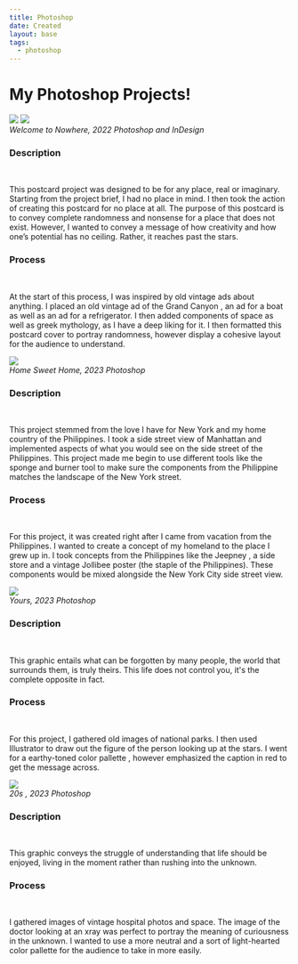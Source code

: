 ```yaml
---
title: Photoshop
date: Created
layout: base
tags:
  - photoshop 
---
```


<h1 class="main-title"> My Photoshop Projects!</h1> 

<section class="projectinfo">
 <div class="postcard2 ps">
     <img src="/images/postcard1.png">
     <img src="/images/postcard2.png">
 </div>

 <div class="info">
         <i>
             Welcome to Nowhere, 2022
         </i>
         <i>
             Photoshop and InDesign
         </i>
 </div>

 <div class="description cent">
     <h3>Description</h3>
     <br>
     <p>This postcard project was designed to be for any place, real or imaginary. 
         Starting from the project brief, I had no place in mind. 
         I then took the action of creating this postcard for no place at all. 
         The purpose of this postcard is to convey complete randomness and nonsense for a place that does not exist. 
         However, I wanted to convey a message of how creativity and how one’s potential has no ceiling. 
         Rather, it reaches past the stars.
     </p>
 </div>

 <div class="process cent">
     <h3>Process</h3>
     <br>
     <p>
         At the start of this process, I was inspired by old vintage ads about anything. 
         I placed an old vintage ad of the Grand Canyon , an ad for a boat as well as an ad for a refrigerator. 
         I then added components of space as well as greek mythology, as I have a deep liking for it. 
         I then formatted this postcard cover to portray randomness, however display a cohesive layout for the audience to understand.
     </p>
 </div>

 <div class="page2 ps">
     <img src="/images/nyc_bagiuo.png">
 </div>

 <div class="info" id="ps2">
     <i>
         Home Sweet Home, 2023
     </i>
     <i>
         Photoshop
     </i>
 </div>

 <div class="description cent">
     <h3>Description</h3>
     <br>
     <p>
         This project stemmed from the love I have for New York and my home country of the Philippines. 
         I took a side street view of Manhattan and implemented aspects of what you would see on the side street of the Philippines. 
         This project made me begin to use different tools like the sponge and burner tool to make sure the components from the Philippine matches the landscape of the New York street.
     </p>
 </div>

 <div class="process cent">
     <h3>Process</h3>
     <br>
     <p>
         For this project, it was created right after I came from vacation from the Philippines. 
         I wanted to create a concept of my homeland to the place I grew up in. 
         I took concepts from the Philippines like the Jeepney , a side store and a vintage Jollibee poster (the staple of the Philippines). 
         These components would be mixed alongside the New York City side street view.
     </p>
 </div>

 <div class="page2 ps">
    <img src="/images/worldisyours.jpg">
</div>

<div class="info" id="ps2">
    <i>
        Yours, 2023
    </i>
    <i>
        Photoshop
    </i>
</div>

<div class="description cent">
    <h3>Description</h3>
    <br>
    <p>
        This graphic entails what can be forgotten by many people, the world that surrounds them, is truly theirs.
        This life does not control you, it's the complete opposite in fact. 
    </p>
</div>

<div class="process cent">
    <h3>Process</h3>
    <br>
    <p>
        For this project, I gathered old images of national parks. 
        I then used Illustrator to draw out the figure of the person looking up at the stars.
        I went for a earthy-toned color pallette , however emphasized the caption in red to get the message across.
    </p>
</div>

<div class="page2 ps">
    <img src="/images/ItsOkay.jpg">
</div>

<div class="info" id="ps2">
    <i>
        20s , 2023
    </i>
    <i>
        Photoshop
    </i>
</div>

<div class="description cent">
    <h3>Description</h3>
    <br>
    <p>
        This graphic conveys the struggle of understanding that life should be enjoyed, living in the moment rather than rushing into the unknown.
    </p>
</div>

<div class="process cent">
    <h3>Process</h3>
    <br>
    <p>
        I gathered images of vintage hospital photos and space.
        The image of the doctor looking at an xray was perfect to portray the meaning of curiousness in the unknown.
        I wanted to use a more neutral and a sort of light-hearted color pallette for the audience to take in more easily.
    </p>
</div>
 
</section>